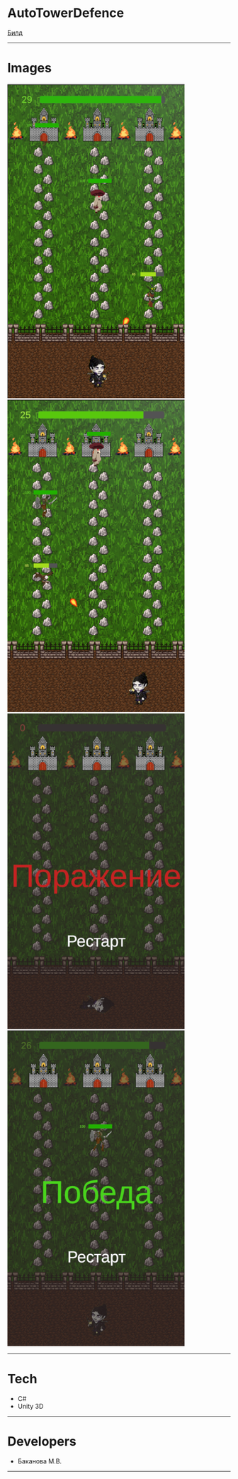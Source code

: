 # AutoTowerDefence



[Билд](https://github.com/More02/MultiWalker/releases/tag/MultiWalker)

---

# Images
<p align="left">
<img src="landing/AutoTowerDefence1.png" width = 400/>
<img src="landing/AutoTowerDefence2.png" width = 400/>
<img src="landing/AutoTowerDefence3.png" width = 400/>
<img src="landing/AutoTowerDefence4.png" width = 400/>
</p>

---

# Tech
* C#
* Unity 3D

---

# Developers
* Баканова М.В.

---

